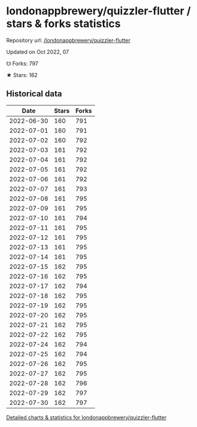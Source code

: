 # londonappbrewery/quizzler-flutter / stars & forks statistics

Repository url: [/londonappbrewery/quizzler-flutter](https://github.com/londonappbrewery/quizzler-flutter)

Updated on Oct 2022, 07

☋ Forks: 797

★ Stars: 162

## Historical data
| Date | Stars | Forks |
|------|-------|-------|
| 2022-06-30 | 160 | 791 | 
| 2022-07-01 | 160 | 791 | 
| 2022-07-02 | 160 | 792 | 
| 2022-07-03 | 161 | 792 | 
| 2022-07-04 | 161 | 792 | 
| 2022-07-05 | 161 | 792 | 
| 2022-07-06 | 161 | 792 | 
| 2022-07-07 | 161 | 793 | 
| 2022-07-08 | 161 | 795 | 
| 2022-07-09 | 161 | 795 | 
| 2022-07-10 | 161 | 794 | 
| 2022-07-11 | 161 | 795 | 
| 2022-07-12 | 161 | 795 | 
| 2022-07-13 | 161 | 795 | 
| 2022-07-14 | 161 | 795 | 
| 2022-07-15 | 162 | 795 | 
| 2022-07-16 | 162 | 795 | 
| 2022-07-17 | 162 | 794 | 
| 2022-07-18 | 162 | 795 | 
| 2022-07-19 | 162 | 795 | 
| 2022-07-20 | 162 | 795 | 
| 2022-07-21 | 162 | 795 | 
| 2022-07-22 | 162 | 795 | 
| 2022-07-24 | 162 | 794 | 
| 2022-07-25 | 162 | 794 | 
| 2022-07-26 | 162 | 795 | 
| 2022-07-27 | 162 | 795 | 
| 2022-07-28 | 162 | 796 | 
| 2022-07-29 | 162 | 797 | 
| 2022-07-30 | 162 | 797 | 


[Detailed charts & statistics for londonappbrewery/quizzler-flutter](https://reviewgithub.com/rep/londonappbrewery/quizzler-flutter)
